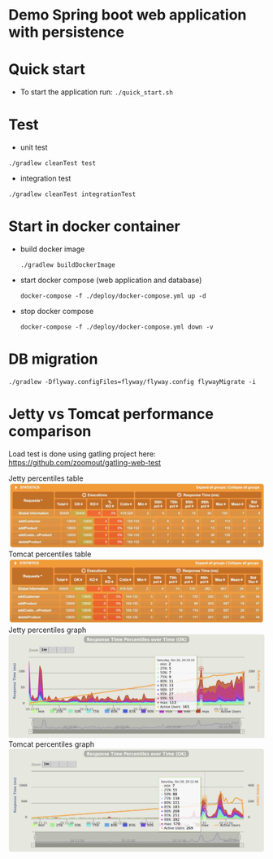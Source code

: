 # Demo Spring boot web application with persistence

# Quick start
 - To start the application run: `./quick_start.sh`

# Test
 - unit test
 ```
./gradlew cleanTest test
```
- integration test
```
./gradlew cleanTest integrationTest
```

# Start in docker container
- build docker image
    ```
    ./gradlew buildDockerImage
    ```
- start docker compose (web application and database)
    ```
    docker-compose -f ./deploy/docker-compose.yml up -d
    ```
- stop docker compose
    ```
    docker-compose -f ./deploy/docker-compose.yml down -v
    ```
# DB migration
```
./gradlew -Dflyway.configFiles=flyway/flyway.config flywayMigrate -i
```

# Jetty vs Tomcat performance comparison
Load test is done using gatling project here: https://github.com/zoomout/gatling-web-test 

Jetty percentiles table
![jetty_table](performance/reports/jetty-table.jpg)
Tomcat percentiles table
![tomcat_table](performance/reports/tomcat-table.jpg)
Jetty percentiles graph
![jetty_graph](performance/reports/jetty-graph.jpg)
Tomcat percentiles graph
![tomcat_graph](performance/reports/tomcat-graph.jpg)
